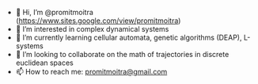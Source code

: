 - 👋 Hi, I’m @promitmoitra (https://www.sites.google.com/view/promitmoitra)
- 👀 I’m interested in complex dynamical systems
- 🌱 I’m currently learning cellular automata, genetic algorithms (DEAP), L-systems
- 💞️ I’m looking to collaborate on the math of trajectories in discrete euclidean spaces
- 📫 How to reach me: promitmoitra@gmail.com
